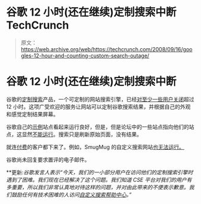 # 谷歌 12 小时(还在继续)定制搜索中断 TechCrunch

> 原文：<https://web.archive.org/web/https://techcrunch.com/2008/09/16/googles-12-hour-and-counting-custom-search-outage/>

# 谷歌 12 小时(还在继续)定制搜索中断

谷歌的[定制搜索](https://web.archive.org/web/20221209133317/http://www.google.com/coop/cse/)产品，一个可定制的网站搜索引擎，已经[对至少一些用户关闭](https://web.archive.org/web/20221209133317/http://groups.google.com/group/google-custom-search-cse-and-your-site/browse_thread/thread/488125ed6be638c4)超过 12 小时。这项广受欢迎的服务让网站可以定制谷歌搜索结果，并根据自己的外观和感觉定制结果屏幕。

谷歌自己的[示例](https://web.archive.org/web/20221209133317/http://www.google.com/coop/cse/examples/GooglePicks)站点看起来运行良好，但是，但是论坛中的一些站点指向他们的站点，这显然[不能运行](https://web.archive.org/web/20221209133317/http://wejustfoundout.com/)。搜索只是刷新原始页面，没有结果。

就连[付费](https://web.archive.org/web/20221209133317/http://www.google.com/cse/compare)的客户都下来了。例如，SmugMug 的自定义搜索网站[也无法运行。](https://web.archive.org/web/20221209133317/http://www.smugmug.com/help/)

谷歌尚未回复要求置评的电子邮件。

**更新:**谷歌发言人表示*“今天，我们的一小部分用户在访问他们的定制搜索引擎时遇到了困难。我们现在已经解决了这个问题。我们知道 CSE 平台对我们的用户有多重要，所以我们非常认真地对待这样的问题，并对由此带来的不便表示歉意。我们鼓励任何有技术困难的人访问[自定义搜索帮助中心](https://web.archive.org/web/20221209133317/http://www.google.com/support/customsearch/)。”*